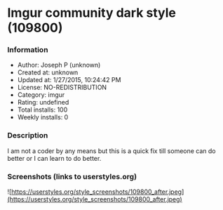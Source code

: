 # Imgur community dark style (109800)

### Information
- Author: Joseph P (unknown)
- Created at: unknown
- Updated at: 1/27/2015, 10:24:42 PM
- License: NO-REDISTRIBUTION
- Category: imgur
- Rating: undefined
- Total installs: 100
- Weekly installs: 0


### Description
I am not a coder by any means but this is a quick fix till someone can do better or I can learn to do better.


### Screenshots (links to userstyles.org)
![https://userstyles.org/style_screenshots/109800_after.jpeg](https://userstyles.org/style_screenshots/109800_after.jpeg)


